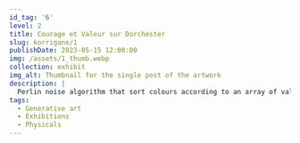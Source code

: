 ```yaml
---
id_tag: '6'
level: 2
title: Courage et Valeur sur Dorchester
slug: korrigane/1
publishDate: 2023-05-15 12:00:00
img: /assets/1_thumb.webp
collection: exhibit
img_alt: Thumbnail for the single post of the artwork
description: |
  Perlin noise algorithm that sort colours according to an array of values.
tags:
  - Generative art
  - Exhibitions
  - Physicals
---
```

